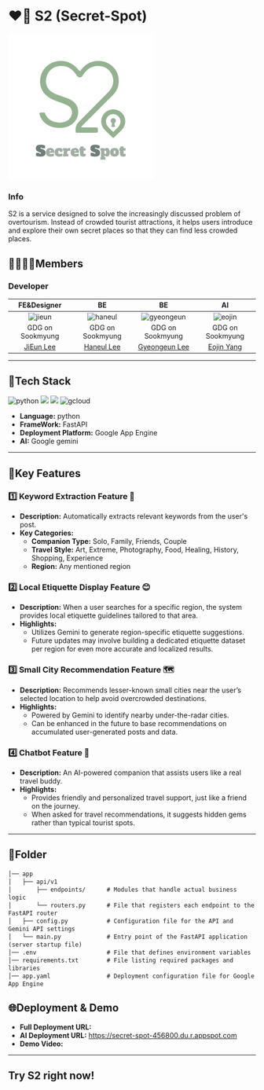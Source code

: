 # ❤️‍🔥 S2 (Secret-Spot)
<img src="https://github.com/secret-spot/AI/blob/main/SecretSpot.svg"/>

### Info


S2 is a service designed to solve the increasingly discussed problem of overtourism. Instead of crowded tourist attractions, it helps users introduce and explore their own secret places so that they can find less crowded places.

## 👨‍👩‍👧‍👦Members
### Developer
|FE&Designer|BE|BE|AI|
|:--:|:--:|:--:|:--:|
|![jieun](https://avatars.githubusercontent.com/u/143923436?v=4)|![haneul](https://avatars.githubusercontent.com/u/145983374?v=4)|![gyeongeun](https://avatars.githubusercontent.com/u/167386241?v=4)|![eojin](https://avatars.githubusercontent.com/u/166782787?v=4)|
|GDG on Sookmyung|GDG on Sookmyung|GDG on Sookmyung|GDG on Sookmyung|
|[JiEun Lee](https://github.com/mariewldms)|[Haneul Lee](https://github.com/tishakong)|[Gyeongeun Lee](https://github.com/ruddmslee)|[Eojin Yang](https://github.com/ydjwls)|

---
## 📌Tech Stack
![python](https://img.shields.io/badge/Python-14354C?style=for-the-badge&logo=python&logoColor=white)
<img src="https://img.shields.io/badge/FastAPI-009688?style=flat-square&logo=FastAPI&logoColor=green"/>
<img src="https://img.shields.io/badge/GoogleGemini-8E75B2?style=flat-square&logo=googlegemini&logoColor=purple"/>
![gcloud](https://img.shields.io/badge/Google_Cloud-4285F4?style=for-the-badge&logo=google-cloud&logoColor=white)

  + **Language:** python
  + **FrameWork:** FastAPI
  + **Deployment Platform:** Google App Engine
  + **AI:** Google gemini
---
## 📌Key Features
### 1️⃣ Keyword Extraction Feature 📍
+ **Description:** Automatically extracts relevant keywords from the user's post.
+ **Key Categories:**
  + **Companion Type:** Solo, Family, Friends, Couple
  + **Travel Style:** Art, Extreme, Photography, Food, Healing, History, Shopping, Experience
  + **Region:** Any mentioned region

### 2️⃣ Local Etiquette Display Feature 😊
+ **Description:** When a user searches for a specific region, the system provides local etiquette guidelines tailored to that area.
+ **Highlights:**
  + Utilizes Gemini to generate region-specific etiquette suggestions.
  + Future updates may involve building a dedicated etiquette dataset per region for even more accurate and localized results.

### 3️⃣ Small City Recommendation Feature 🗺️
+ **Description:** Recommends lesser-known small cities near the user’s selected location to help avoid overcrowded destinations.
+ **Highlights:**
  + Powered by Gemini to identify nearby under-the-radar cities.
  + Can be enhanced in the future to base recommendations on accumulated user-generated posts and data.

### 4️⃣ Chatbot Feature 🤖
+ **Description:** An AI-powered companion that assists users like a real travel buddy.
+ **Highlights:**
  + Provides friendly and personalized travel support, just like a friend on the journey.
  + When asked for travel recommendations, it suggests hidden gems rather than typical tourist spots.
---
## 📂Folder
```
│── app
│   ├── api/v1
│       ├── endpoints/      # Modules that handle actual business logic
│       └── routers.py      # File that registers each endpoint to the FastAPI router
│   ├── config.py           # Configuration file for the API and Gemini API settings
│   └── main.py             # Entry point of the FastAPI application (server startup file)
│── .env                    # File that defines environment variables
│── requirements.txt        # File listing required packages and libraries
│── app.yaml                # Deployment configuration file for Google App Engine
```
## 🌐Deployment & Demo 
+ **Full Deployment URL:**
+ **AI Deployment URL:** https://secret-spot-456800.du.r.appspot.com
+ **Demo Video:**
---
## Try S2 right now! 

